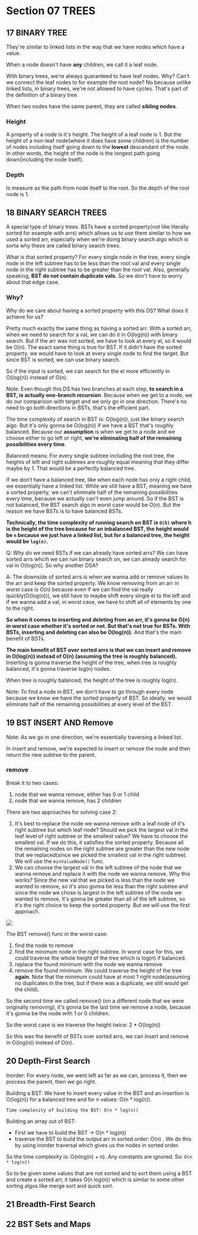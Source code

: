 # Section 07 TREES

## 17 BINARY TREE
They're similar to linked lists in the way that we have nodes which have a value.

When a node doesn't have **any** children, we call it a leaf node. 

With binary trees, we're always guaranteed to have leaf nodes. Why? Can't we connect the leaf nodes to for example the root node?
No because unlike linked lists, in binary trees, we're not allowed to have cycles. That's part of the definition of a binary tree.

When two nodes have the same parent, they are called **sibling nodes**.

### Height
A property of a node is it's height. The height of a leaf node is 1. But the height of a 
non-leaf node(where it does have some children) is the number of nodes including itself going down to the **lowest** descendant of the node.
In other words, the height of the node is the longest path going down(including the node itself).

### Depth
Is measure as the path from node itself to the root. So the depth of the root node is 1.

## 18 BINARY SEARCH TREES
A special type of binary trees. BSTs have a sorted property(not like literally sorted for example with arrs) which allows us to use them
similar to how we used a sorted arr, especially when we're doing binary search algo which is sorta why these are called binary search trees.

What is that sorted property? For every single node in the tree, every single node in the left subtree has to be less than the root val and
every single node in the right subtree has to be greater than the root val. Also, generally speaking, **BST do not contain duplicate vals**. So we
don't have to worry about that edge case.

### Why?
Why do we care about having a sorted property with this DS? What does it achieve for us?

Pretty much exactly the same thing as having a sorted arr. With a sorted arr, when we need to search for a val, we can do it in O(log(n)) with
binary search. But if the arr was not sorted, we have to look at every el, so it would be O(n). The exact same thing is true for BST. If it didn't
have the sorted property, we would have to look at every single node to find the target. 
But since BST is sorted, we can use binary search.

So if the input is sorted, we can search for the el more efficiently in O(log(n)) instead of O(n).

Note: Even though this DS has two branches at each step, **to search in a BST, is actually one-branch recursion**. Because when we get to a node,
we do our comparison with target and we only go in one direction. There's no need to go both directions in BSTs, that's the efficient part.

The time complexity of search in BST is: O(log(n)), just like binary search algo. But it's only gonna be O(log(n)) if we have a
BST that's roughly balanced. Because our **assumption** is when we get to a node and we choose either to go left or right, **we're
eliminating half of the remaining possibilities every time**.

Balanced means: For every single subtree including the root tree, the heights of left and right subtrees are roughly equal meaning that 
they differ maybe by 1. That would be a perfectly balanced tree.

If we don't have a balanced tree, like when each node has only a right child, we essentially have a linked list. While we still have a BST, meaning
we have a sorted property, we can't eliminate half of the remaining possibilities every time, because we actually can't even jump around.
So if the BST is not balanced, the BST search algo in worst case would be O(n). But the reason we have BSTs is to have balanced BSTs.

**Technically, the time complexity of running search on BST is `O(h)` where h is the height of the tree because for an inbalanced BST,
the height would be `n` because we just have a linked list, but for a balanced tree, the height would be `log(n)`.**

Q: Why do we need BSTs if we can already have sorted arrs? We can have sorted arrs whcih we can run binary search on, we can already search
for val in O(log(n)). So why another DSA?

A: The downside of sorted arrs is when we wanna add or remove values to the arr and keep the sorted property. We know removing from an arr
in worst case is O(n) because even if we can find the val really quickly(O(log(n))), we still have to maybe shift every single el to the left
and if we wanna add a val, in worst case, we have to shift all of elements by one to the right.

**So when it comes to inserting and deleting from an arr, it's gonna be O(n) in worst case **whether it's sorted or not**. But that's not true
for BSTs. With BSTs, inserting and deleting can also be O(log(n)).** And that's the main benefit of BSTs.

**The main benefit of BST over sorted arrs is that we can insert and remove in O(log(n)) instead of O(n) (assuming the tree is roughly balanced).**
Inserting is gonna traverse the height of the tree, when tree is roughly balanced, it's gonna traverse log(n) nodes.

When tree is roughly balanced, the height of the tree is roughly log(n).

Note: To find a node in BST, we don't have to go through every node because we know we have the sorted property of BST.
So ideally, we would eliminate half of the remaining possibilities at every level of the BST.

## 19 BST INSERT AND Remove
Note: As we go in one direction, we're essentially traversing a linked list.

In insert and remove, we're expected to insert or remove the node and then return the new subtree to the parent.

### remove
Break it to two cases:
1. node that we wanna remove, either has 0 or 1 child
2. node that we wanna remove, has 2 children

There are two approaches for solving case 2:
1. It's best to replace the node we wanna remove with a leaf node of it's right subtree but which leaf node?
Should we pick the largest val in the leaf level of right subtree or the smallest value? We have to choose 
the smallest val. If we do this, it satisfies the sorted property. Because all the remaining nodes on the right subtree are
greater than the new node that we replaced(since we picked the smallest val in the right subtree). We will use the `minValueNode()` func.
2. We can choose the largest val in the left subtree of the node that we wanna remove and replace it with the node
we wanna remove. Why this works? Since the new val that we picked is less than the node we wanted to remove, so it's also gonna be less than
the right subtree and since the node we chose is largest in the left subtree of the node we wanted to remove, it's gonna be
greater than all of the left subtree, so it's the right choice to keep the sorted property. But we will use the first approach.

![](../img/7-trees/19-1.png)

The BST remove() func in the worst case:
1. find the node to remove
2. find the minimum node in the right subtree. In worst case for this, we could traverse the whole height of the tree which is log(n) if balanced.
3. replace the found minimum with the node we wanna remove
4. remove the found minimum. We could traverse the height of the tree **again**. Note that the minimum could have at most 1 right node(assuming no
duplicates in the tree, but if there was a duplicate, we still would get the child).

So the second time we called remove() (on a different node that we were originally removing), it's gonna be the last time we remove a node, 
because it's gonna be the node with 1 or 0 children.

So the worst case is we traverse the height twice: 2 * O(log(n))

So this was the benefit of BSTs over sorted arrs, we can insert and remove in O(log(n)) instead of O(n).

## 20 Depth-First Search
Inorder: For every node, we went left as far as we can, process it, then we process the parent, then we go right.

Building a BST: We have to insert every value in the BST and an insertion is O(log(n)) for a balanced tree and for n values: O(n * log(n)).

`Time complexity of building the BST: O(n * log(n))`

Building an array out of BST:
- First we have to build the BST -> O(n * log(n))
- traverse the BST to build the output arr in sorted order: O(n) . We do this by using inorder traversal which gives us the nodes in sorted order.

So the time complexity is: O(nlog(n) + n). Any constants are ignored. So: `O(n * log(n))`

So to be given some values that are not sorted and to sort them using a BST and create a sorted arr, it takes O(n log(n)) which is 
similar to some other sorting algos like merge sort and quick sort.

## 21 Breadth-First Search

## 22 BST Sets and Maps